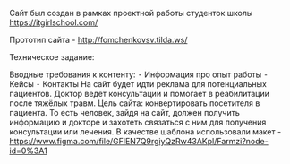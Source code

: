 Сайт был создан в рамках проектной работы студенток школы https://itgirlschool.com/

Прототип сайта - http://fomchenkovsv.tilda.ws/

Техническое задание:

Вводные требования к контенту: ⁃ Информация про опыт работы ⁃ Кейсы ⁃ Контакты На сайт будет идти реклама для потенциальных пациентов. Доктор ведёт консультации и помогает в реабилитации после тяжёлых травм.
Цель сайта: конвертировать посетителя в пациента. То есть человек, зайдя на сайт, должен получить информацию и докторе и захотеть связаться с ним для получения консультации или лечения. 
В качестве шаблона использовали макет - https://www.figma.com/file/GFlEN7Q9rgiyQzRw43AKpl/Farmzi?node-id=0%3A1
